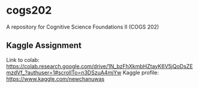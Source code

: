 # cogs202
A repository for Cognitive Science Foundations II (COGS 202)

## Kaggle Assignment
Link to colab: https://colab.research.google.com/drive/1N_bzFhXkmbHZtayK6V5jQoDsZEmzdVf_?authuser=1#scrollTo=n3DSzuA4mjYw
Kaggle profile: https://www.kaggle.com/newchanuwas
